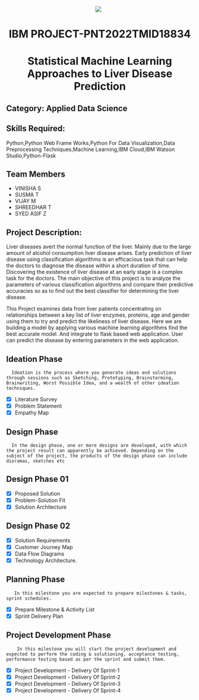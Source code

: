 <div align="center"><img src="https://user-images.githubusercontent.com/115576572/196229016-e13b9825-dc49-4dcc-b76f-ced72557d9f5.png">
 </br>

# IBM PROJECT-PNT2022TMID18834

# Statistical Machine Learning Approaches to Liver Disease Prediction

</div>

## Category: Applied Data Science

## Skills Required:
Python,Python Web Frame Works,Python For Data Visualization,Data Preprocessing Techniques,Machine Learning,IBM Cloud,IBM Watson Studio,Python-Flask

## Team Members
- VINISHA S
- SUSMA T  
- VIJAY M
- SHREEDHAR T
- SYED ASIF Z


## Project Description:
Liver diseases avert the normal function of the liver. Mainly due to the large amount of alcohol consumption liver disease arises. Early prediction of liver disease using classification algorithms is an efficacious task that can help the doctors to diagnose the disease within a short duration of time. Discovering the existence of liver disease at an early stage is a complex task for the doctors. The main objective of this project is to analyze the parameters of various classification algorithms and compare their predictive accuracies so as to find out the best classifier for determining the liver disease.

This Project examines data from liver patients concentrating on relationships between a key list of liver enzymes, proteins, age and gender using them to try and predict the likeliness of liver disease. Here we are building a model by applying various machine learning algorithms find the best accurate model. And integrate to flask based web application. User can predict the disease by entering parameters in the web application.
## Ideation Phase

      Ideation is the process where you generate ideas and solutions through sessions such as Sketching, Prototyping, Brainstorming, Brainwriting, Worst Possible Idea, and a wealth of other ideation techniques.
      
- [x] Literature Survey
- [x] Problem Statement
- [x] Empathy Map

## Design Phase 
      In the design phase, one or more designs are developed, with which the project result can apparently be achieved. Depending on the subject of the project, the products of the design phase can include dioramas, sketches etc

## Design Phase 01 
- [x] Proposed Solution
- [x] Problem-Solution Fit
- [x] Solution Architecture

## Design Phase 02 
- [x] Solution Requirements
- [x] Customer Journey Map
- [x] Data Flow Diagrams
- [x] Technology Architecture.

## Planning Phase 
       In this milestone you are expected to prepare milestones & tasks, sprint schedules.
- [x] Prepare Milestone & Activity List
- [x] Sprint Delivery Plan

## Project Development Phase 
        In this milestone you will start the project development and expected to perform the coding & solutioning, acceptance testing, performance testing based as per the sprint and submit them.
- [x] Project Development - Delivery Of Sprint-1
- [x] Project Development - Delivery Of Sprint-2
- [x] Project Development - Delivery Of Sprint-3
- [x] Project Development - Delivery Of Sprint-4
